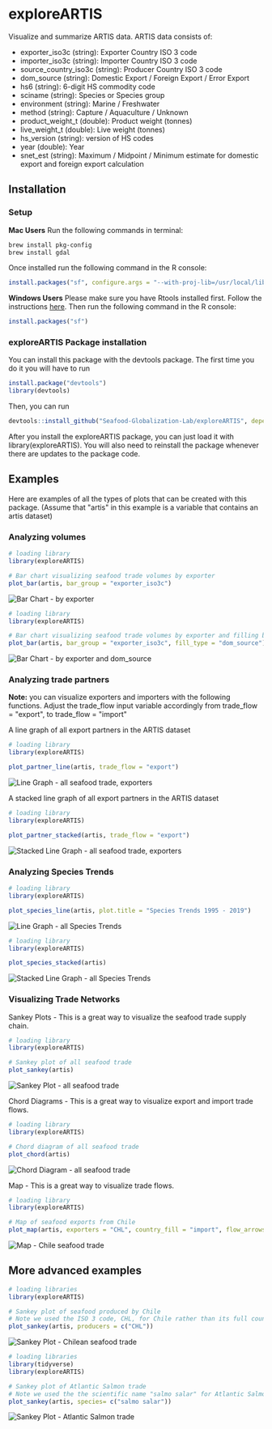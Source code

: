 # exploreARTIS

Visualize and summarize ARTIS data. ARTIS data consists of:

- exporter_iso3c (string): Exporter Country ISO 3 code
- importer_iso3c (string): Importer Country ISO 3 code
- source_country_iso3c (string): Producer Country ISO 3 code
- dom_source (string): Domestic Export / Foreign Export / Error Export
- hs6 (string): 6-digit HS commodity code
- sciname (string): Species or Species group
- environment (string): Marine / Freshwater
- method (string): Capture / Aquaculture / Unknown
- product_weight_t (double): Product weight (tonnes)
- live_weight_t (double): Live weight (tonnes)
- hs_version (string): version of HS codes
- year (double): Year
- snet_est (string): Maximum / Midpoint / Minimum estimate for domestic export and foreign export calculation

## Installation

### Setup
**Mac Users** Run the following commands in terminal:
```bash
brew install pkg-config
brew install gdal
```
Once installed run the following command in the R console:
```r
install.packages("sf", configure.args = "--with-proj-lib=/usr/local/lib/")
```

**Windows Users** Please make sure you have Rtools installed first. Follow the instructions [here](https://cran.r-project.org/bin/windows/Rtools/). Then run the following command in the R console:
```r
install.packages("sf")
```

### exploreARTIS Package installation
You can install this package with the devtools package. The first time you do it you will have to run 
```r 
install.package("devtools")
library(devtools)
```

Then, you can run 
```r 
devtools::install_github("Seafood-Globalization-Lab/exploreARTIS", dependencies = TRUE)
```

After you install the exploreARTIS package, you can just load it with library(exploreARTIS). You will also need to reinstall the package whenever there are updates to the package code.

## Examples

Here are examples of all the types of plots that can be created with this package. (Assume that "artis" in this example is a variable that contains an artis dataset)

### Analyzing volumes

```r
# loading library
library(exploreARTIS)

# Bar chart visualizing seafood trade volumes by exporter
plot_bar(artis, bar_group = "exporter_iso3c")
```
![Bar Chart - by exporter](imgs/all_trade_export_bar.png)


```r
# loading library
library(exploreARTIS)

# Bar chart visualizing seafood trade volumes by exporter and filling by export source
plot_bar(artis, bar_group = "exporter_iso3c", fill_type = "dom_source")
```
![Bar Chart - by exporter and dom_source](imgs/all_trade_export_dom_source_bar.png)

### Analyzing trade partners
**Note:** you can visualize exporters and importers with the following functions. Adjust the trade_flow input variable accordingly from trade_flow = "export", to trade_flow = "import"

A line graph of all export partners in the ARTIS dataset
```r
# loading library
library(exploreARTIS)

plot_partner_line(artis, trade_flow = "export")
```
![Line Graph - all seafood trade, exporters](imgs/line_all_trade.png)

A stacked line graph of all export partners in the ARTIS dataset
```r
# loading library
library(exploreARTIS)

plot_partner_stacked(artis, trade_flow = "export")
```
![Stacked Line Graph - all seafood trade, exporters](imgs/line_stacked_all_trade.png)

### Analyzing Species Trends
```r
# loading library
library(exploreARTIS)

plot_species_line(artis, plot.title = "Species Trends 1995 - 2019")
```
![Line Graph - all Species Trends](imgs/all_trade_species_line.png)

```r
# loading library
library(exploreARTIS)

plot_species_stacked(artis)
```
![Stacked Line Graph - all Species Trends](imgs/all_trade_species_stacked.png)


### Visualizing Trade Networks

Sankey Plots - This is a great way to visualize the seafood trade supply chain.
```r
# loading library
library(exploreARTIS)

# Sankey plot of all seafood trade
plot_sankey(artis)

```
![Sankey Plot - all seafood trade](imgs/sankey_all_trade.png)

Chord Diagrams - This is a great way to visualize export and import trade flows.
```r
# loading library
library(exploreARTIS)

# Chord diagram of all seafood trade
plot_chord(artis)
```
![Chord Diagram - all seafood trade](imgs/all_trade_chord.png)

Map - This is a great way to visualize trade flows.
```r
# loading library
library(exploreARTIS)

# Map of seafood exports from Chile
plot_map(artis, exporters = "CHL", country_fill = "import", flow_arrows = TRUE)
```
![Map - Chile seafood trade](imgs/chl_map_flows.png)

## More advanced examples

```r
# loading libraries
library(exploreARTIS)

# Sankey plot of seafood produced by Chile
# Note we used the ISO 3 code, CHL, for Chile rather than its full country name
plot_sankey(artis, producers = c("CHL"))
```

![Sankey Plot - Chilean seafood trade](imgs/sankey_chl_trade.png)

```r
# loading libraries
library(tidyverse)
library(exploreARTIS)

# Sankey plot of Atlantic Salmon trade
# Note we used the the scientific name "salmo salar" for Atlantic Salmon rather than its common name
plot_sankey(artis, species= c("salmo salar"))
```

![Sankey Plot - Atlantic Salmon trade](imgs/sankey_salmo_salar.png)
